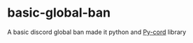 # basic-global-ban

A basic discord global ban made it python and [Py-cord](https://github.com/Pycord-Development/pycord) library

